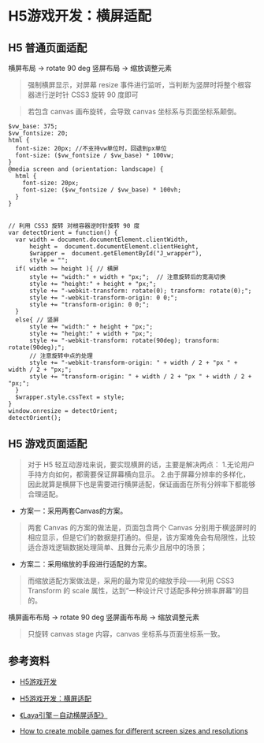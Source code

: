 # H5游戏开发：横屏适配

## H5 普通页面适配

横屏布局 -> rotate 90 deg 竖屏布局 -> 缩放调整元素

> 强制横屏显示，对屏幕 resize 事件进行监听，当判断为竖屏时将整个根容器进行逆时针 CSS3 旋转 90 度即可

> 若包含 canvas 画布旋转，会导致 canvas 坐标系与页面坐标系颠倒。

```
$vw_base: 375;
$vw_fontsize: 20;
html {
  font-size: 20px; //不支持vw单位时，回退到px单位
  font-size: ($vw_fontsize / $vw_base) * 100vw;
}
@media screen and (orientation: landscape) {
  html {
    font-size: 20px;
    font-size: ($vw_fontsize / $vw_base) * 100vh;
  }
}


// 利用 CSS3 旋转 对根容器逆时针旋转 90 度
var detectOrient = function() {
  var width = document.documentElement.clientWidth,
      height =  document.documentElement.clientHeight,
      $wrapper =  document.getElementById("J_wrapper"),
      style = "";
  if( width >= height ){ // 横屏
      style += "width:" + width + "px;";  // 注意旋转后的宽高切换
      style += "height:" + height + "px;";
      style += "-webkit-transform: rotate(0); transform: rotate(0);";
      style += "-webkit-transform-origin: 0 0;";
      style += "transform-origin: 0 0;";
  }
  else{ // 竖屏
      style += "width:" + height + "px;"; 
      style += "height:" + width + "px;"; 
      style += "-webkit-transform: rotate(90deg); transform: rotate(90deg);";
      // 注意旋转中点的处理
      style += "-webkit-transform-origin: " + width / 2 + "px " + width / 2 + "px;";
      style += "transform-origin: " + width / 2 + "px " + width / 2 + "px;";
  }
  $wrapper.style.cssText = style;
}
window.onresize = detectOrient;
detectOrient();

```


## H5 游戏页面适配

> 对于 H5 轻互动游戏来说，要实现横屏的话，主要是解决两点：
> 1.无论用户手持方向如何，都需要保证屏幕横向显示。
> 2.由于屏幕分辨率的多样化，因此就算是横屏下也是需要进行横屏适配，保证画面在所有分辨率下都能够合理适配。

- 方案一：采用两套Canvas的方案。

> 两套 Canvas 的方案的做法是，页面包含两个 Canvas 分别用于横竖屏时的相应显示，但是它们的数据是打通的。但是，该方案难免会有局限性，比较适合游戏逻辑数据处理简单、且舞台元素少且居中的场景；

- 方案二：采用缩放的手段进行适配的方案。

> 而缩放适配方案做法是，采用的最为常见的缩放手段——利用 CSS3 Transform 的 scale 属性，达到“一种设计尺寸适配多种分辨率屏幕”的目的。


横屏画布布局 -> rotate 90 deg 竖屏画布布局 -> 缩放调整元素   

> 只旋转 canvas stage 内容，canvas 坐标系与页面坐标系一致。


## 参考资料

- [H5游戏开发](https://www.zhihu.com/column/snsgame)

- [H5游戏开发：横屏适配](https://zhuanlan.zhihu.com/p/30577906)

- [《Laya引擎－自动横屏适配》](https://layaair.ldc.layabox.com/demo/?category=2d&group=SmartScale&name=Landscape)

- [How to create mobile games for different screen sizes and resolutions](https://felgo.com/doc/felgo-different-screen-sizes/)
